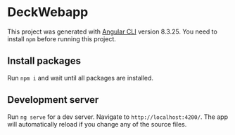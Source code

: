 # DeckWebapp

This project was generated with [Angular CLI](https://github.com/angular/angular-cli) version 8.3.25.
You need to install `npm` before running this project.

## Install packages

Run `npm i` and wait until all packages are installed.

## Development server

Run `ng serve` for a dev server. Navigate to `http://localhost:4200/`. The app will automatically reload if you change any of the source files.
